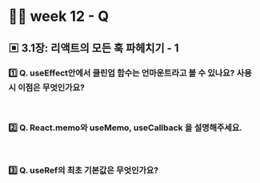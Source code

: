 # 👨‍🏫 week 12 - Q

## ▣ 3.1장: 리액트의 모든 훅 파헤치기 - 1

### 1️⃣ Q. useEffect안에서 클린업 함수는 언마운트라고 볼 수 있나요? 사용 시 이점은 무엇인가요?

<br/>

### 2️⃣ Q. React.memo와 useMemo, useCallback 을 설명해주세요.

<br/>

### 3️⃣ Q. useRef의 최초 기본값은 무엇인가요?
